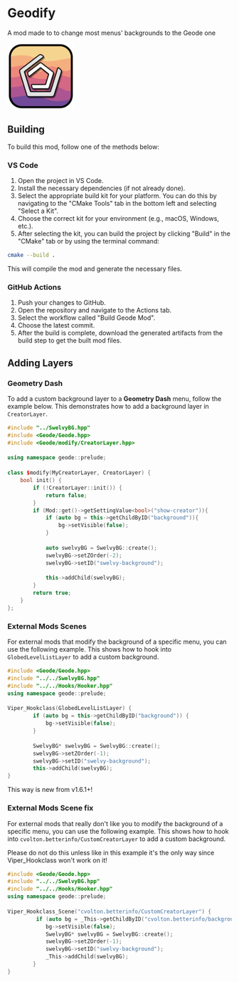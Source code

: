 # Geodify
A mod made to to change most menus' backgrounds to the Geode one 

<img src="logo.png" width="150" alt="Logo" />

## Building

To build this mod, follow one of the methods below:

### VS Code

1. Open the project in VS Code.
2. Install the necessary dependencies (if not already done).
3. Select the appropriate build kit for your platform. You can do this by navigating to the "CMake Tools" tab in the bottom left and selecting "Select a Kit".
4. Choose the correct kit for your environment (e.g., macOS, Windows, etc.).
5. After selecting the kit, you can build the project by clicking "Build" in the "CMake" tab or by using the terminal command:

```bash
cmake --build .
```
This will compile the mod and generate the necessary files.

### GitHub Actions

1. Push your changes to GitHub.
2. Open the repository and navigate to the Actions tab.
3. Select the workflow called "Build Geode Mod".
4. Choose the latest commit.
5. After the build is complete, download the generated artifacts from the build step to get the built mod files.

## Adding Layers

### Geometry Dash

To add a custom background layer to a **Geometry Dash** menu, follow the example below. This demonstrates how to add a background layer in `CreatorLayer`.

```cpp
#include "../SwelvyBG.hpp"
#include <Geode/Geode.hpp>
#include <Geode/modify/CreatorLayer.hpp>

using namespace geode::prelude;

class $modify(MyCreatorLayer, CreatorLayer) {
	bool init() {
		if (!CreatorLayer::init()) {
			return false;
		}
		if (Mod::get()->getSettingValue<bool>("show-creator")){
			if (auto bg = this->getChildByID("background")){
				bg->setVisible(false);
			}

			auto swelvyBG = SwelvyBG::create();
			swelvyBG->setZOrder(-2);
			swelvyBG->setID("swelvy-background");

			this->addChild(swelvyBG);
		}
		return true;
	}
};
```

### External Mods Scenes

For external mods that modify the background of a specific menu, you can use the following example. This shows how to hook into `GlobedLevelListLayer` to add a custom background.

```cpp
#include <Geode/Geode.hpp>
#include "../../SwelvyBG.hpp"
#include "../../Hooks/Hooker.hpp" 
using namespace geode::prelude;

Viper_Hookclass(GlobedLevelListLayer) {
        if (auto bg = this->getChildByID("background")) {
            bg->setVisible(false);
        }

        SwelvyBG* swelvyBG = SwelvyBG::create();
        swelvyBG->setZOrder(-1);
        swelvyBG->setID("swelvy-background");
        this->addChild(swelvyBG);
}

```
This way is new from v1.6.1+!


### External Mods Scene fix

For external mods that really don't like you to modify the background of a specific menu, you can use the following example. This shows how to hook into `cvolton.betterinfo/CustomCreatorLayer` to add a custom background.

Please do not do this unless like in this example it's the only way since Viper_Hookclass won't work on it!

```cpp
#include <Geode/Geode.hpp>
#include "../../SwelvyBG.hpp"
#include "../../Hooks/Hooker.hpp" 
using namespace geode::prelude;

Viper_Hookclass_Scene("cvolton.betterinfo/CustomCreatorLayer") {
         if (auto bg = _This->getChildByID("cvolton.betterinfo/background")) {
            bg->setVisible(false);
            SwelvyBG* swelvyBG = SwelvyBG::create();
            swelvyBG->setZOrder(-1);
            swelvyBG->setID("swelvy-background");
            _This->addChild(swelvyBG);
        }
}
```